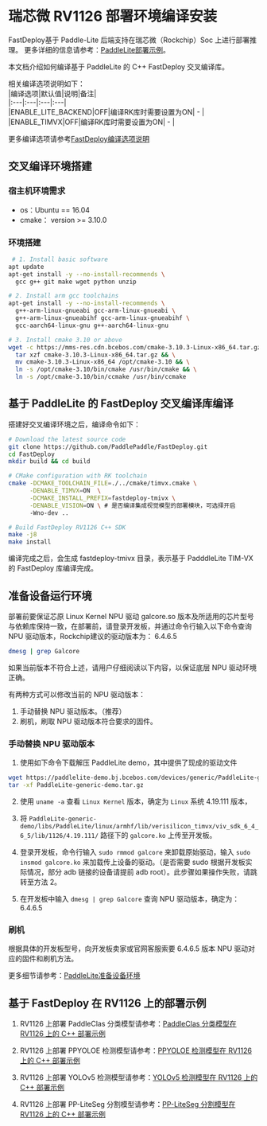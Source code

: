 # 瑞芯微 RV1126 部署环境编译安装

FastDeploy基于 Paddle-Lite 后端支持在瑞芯微（Rockchip）Soc 上进行部署推理。
更多详细的信息请参考：[PaddleLite部署示例](https://www.paddlepaddle.org.cn/lite/develop/demo_guides/verisilicon_timvx.html)。

本文档介绍如何编译基于 PaddleLite 的 C++ FastDeploy 交叉编译库。

相关编译选项说明如下：  
|编译选项|默认值|说明|备注|  
|:---|:---|:---|:---|  
|ENABLE_LITE_BACKEND|OFF|编译RK库时需要设置为ON| - |
|ENABLE_TIMVX|OFF|编译RK库时需要设置为ON| - |

更多编译选项请参考[FastDeploy编译选项说明](./README.md)

## 交叉编译环境搭建

### 宿主机环境需求  
- os：Ubuntu == 16.04
- cmake： version >= 3.10.0  

### 环境搭建
```bash
 # 1. Install basic software
apt update
apt-get install -y --no-install-recommends \
  gcc g++ git make wget python unzip

# 2. Install arm gcc toolchains
apt-get install -y --no-install-recommends \
  g++-arm-linux-gnueabi gcc-arm-linux-gnueabi \
  g++-arm-linux-gnueabihf gcc-arm-linux-gnueabihf \
  gcc-aarch64-linux-gnu g++-aarch64-linux-gnu

# 3. Install cmake 3.10 or above
wget -c https://mms-res.cdn.bcebos.com/cmake-3.10.3-Linux-x86_64.tar.gz && \
  tar xzf cmake-3.10.3-Linux-x86_64.tar.gz && \
  mv cmake-3.10.3-Linux-x86_64 /opt/cmake-3.10 && \
  ln -s /opt/cmake-3.10/bin/cmake /usr/bin/cmake && \
  ln -s /opt/cmake-3.10/bin/ccmake /usr/bin/ccmake
```

## 基于 PaddleLite 的 FastDeploy 交叉编译库编译
搭建好交叉编译环境之后，编译命令如下：
```bash
# Download the latest source code
git clone https://github.com/PaddlePaddle/FastDeploy.git
cd FastDeploy  
mkdir build && cd build

# CMake configuration with RK toolchain
cmake -DCMAKE_TOOLCHAIN_FILE=./../cmake/timvx.cmake \
      -DENABLE_TIMVX=ON  \
      -DCMAKE_INSTALL_PREFIX=fastdeploy-tmivx \
      -DENABLE_VISION=ON \ # 是否编译集成视觉模型的部署模块，可选择开启
      -Wno-dev ..

# Build FastDeploy RV1126 C++ SDK
make -j8
make install
```  
编译完成之后，会生成 fastdeploy-tmivx 目录，表示基于 PadddleLite TIM-VX 的 FastDeploy 库编译完成。

## 准备设备运行环境
部署前要保证芯原 Linux Kernel NPU 驱动 galcore.so 版本及所适用的芯片型号与依赖库保持一致，在部署前，请登录开发板，并通过命令行输入以下命令查询 NPU 驱动版本，Rockchip建议的驱动版本为：	6.4.6.5
```bash
dmesg | grep Galcore
```  

如果当前版本不符合上述，请用户仔细阅读以下内容，以保证底层 NPU 驱动环境正确。

有两种方式可以修改当前的 NPU 驱动版本：
1. 手动替换 NPU 驱动版本。（推荐）
2. 刷机，刷取 NPU 驱动版本符合要求的固件。

### 手动替换 NPU 驱动版本
1. 使用如下命令下载解压 PaddleLite demo，其中提供了现成的驱动文件
```bash
wget https://paddlelite-demo.bj.bcebos.com/devices/generic/PaddleLite-generic-demo.tar.gz
tar -xf PaddleLite-generic-demo.tar.gz
```
2. 使用 `uname -a` 查看 `Linux Kernel` 版本，确定为 `Linux` 系统 4.19.111 版本，
3. 将 `PaddleLite-generic-demo/libs/PaddleLite/linux/armhf/lib/verisilicon_timvx/viv_sdk_6_4_6_5/lib/1126/4.19.111/` 路径下的 `galcore.ko` 上传至开发板。

4. 登录开发板，命令行输入 `sudo rmmod galcore` 来卸载原始驱动，输入 `sudo insmod galcore.ko` 来加载传上设备的驱动。（是否需要 sudo 根据开发板实际情况，部分 adb 链接的设备请提前 adb root）。此步骤如果操作失败，请跳转至方法 2。
5. 在开发板中输入 `dmesg | grep Galcore` 查询 NPU 驱动版本，确定为：6.4.6.5

### 刷机
根据具体的开发板型号，向开发板卖家或官网客服索要 6.4.6.5 版本 NPU 驱动对应的固件和刷机方法。

更多细节请参考：[PaddleLite准备设备环境](https://www.paddlepaddle.org.cn/lite/develop/demo_guides/verisilicon_timvx.html#zhunbeishebeihuanjing)

## 基于 FastDeploy 在 RV1126 上的部署示例
1. RV1126 上部署 PaddleClas 分类模型请参考：[PaddleClas 分类模型在 RV1126 上的 C++ 部署示例](../../../examples/vision/classification/paddleclas/rv1126/README.md)

2. RV1126 上部署 PPYOLOE 检测模型请参考：[PPYOLOE 检测模型在 RV1126 上的 C++ 部署示例](../../../examples/vision/detection/paddledetection/rv1126/README.md)

3. RV1126 上部署 YOLOv5 检测模型请参考：[YOLOv5 检测模型在 RV1126 上的 C++ 部署示例](../../../examples/vision/detection/yolov5/rv1126/README.md)

4. RV1126 上部署 PP-LiteSeg 分割模型请参考：[PP-LiteSeg 分割模型在 RV1126 上的 C++ 部署示例](../../../examples/vision/segmentation/paddleseg/rv1126/README.md)
